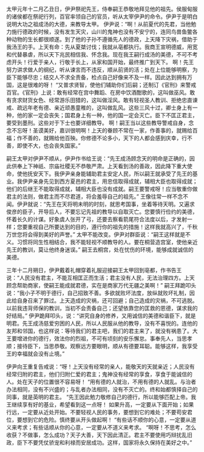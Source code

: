 太甲元年十二月乙丑日，伊尹祭祀先王，侍奉嗣王恭敬地拜见他的祖先。侯服甸服的诸侯都在祭祀行列，百官率领自己的官员，听从太宰伊尹的命令。伊尹于是明白说明大功之祖成汤的大德，来教导太甲。
伊尹说：“啊！从前夏代的先君，当他勉力施行德政的时候，没有发生天灾，山川的鬼神也没有不安宁的，连同鸟兽鱼鳖各种动物的生长都很顺遂。到了他的子孙不遵循先人的德政，上天降下灾祸，借助于我汤王的手。上天有命：先从夏桀讨伐；我就从亳都执行。我商王宣明德威，用宽和代替暴虐，所以天下兆民相信我、怀念我。现在我王嗣行成汤的美德，不可不考虑开头！行爱于亲人，行敬于长上，从家和国开始，最终推广到天下。
啊！先王努力讲求做人的纲纪，听从谏言而不违反，顺从前贤的活；处在上位能够明察，为臣下能够尽忠；结交人不求全责备，检点自己好像来不及一样。因此达到拥有万国，这是很难的呀！
“又普求贤智，使他们辅助你们后嗣；还制订《官刑》来警戒百官。《官刑》上说：敢有经常在宫中舞蹈、在房中饮酒酣歌的，这叫做巫风。敢有贪求财货女色、经常游乐田猎的，这叫做淫风。敢有轻视圣人教训、拒绝忠直谏戒、疏远年老有德、亲近顽愚童稚的，这叫做乱风。这些三风十过，卿士身上有一种，他的家一定会丧失；国君身上有一种，他的国一定会灭亡。臣下不匡正君主，要受到墨刑。这些对于下士也要详细教导。
啊！嗣王当以这些教导警戒自身，念念不忘呀！圣谟美好，嘉训很明啊！上天的眷顾不常在一家，作善事的，就赐给百福；作不善的，就赐给他百殃。你修德不论多小，天下的人都会感到庆幸，行不善，即使不大，也会丧失国家。”


嗣王太甲对伊尹不顺从，伊尹作书给王说：“先王成汤顾念天的明命是正确的，因此供奉上下神祇、宗庙社稷无不恭敬严肃。上天看到汤的善政，因此降下重大使命，使他抚安天下。我伊尹亲身能辅助君主安定人民，所以嗣王就承受了先王的基业。我伊尹亲身先见到西方夏邑的君主，用忠信取得成就，辅相大臣也取得成就；他们的后继王不能取得成就，辅相大臣也没有成就。嗣王要警戒呀！应当敬重你做君主的法则，做君主而不尽君道，将会羞辱自己的祖先。”
王像往常一样不念不闻。伊尹就说：“先王在天将明未明的时刻，就思考国事，坐着等待天明。又遍求俊彦的臣子，开导后人，不要忘记先祖的教导以自取灭亡。您要慎行俭约的美德，怀着长久的计谋。好象虞人张开了弓，还要去察看箭尾符合法度以后，才发射一样；您要重视自己所要达到的目的，遵行你的祖先的措施！这样我就高兴了，千秋万世您将会得到美好的声誉。”
太甲不能改变。伊尹对群臣说：“嗣王这样就是不义。习惯将同生性相结合，我不能轻视不顺教导的人。要在桐营造宫室，使他亲近先王的教训，莫让他终身迷误。”
嗣王去桐宫，处在忧伤的环境，能够成就诚信的美德。

三年十二月朔日，伊尹戴着礼帽穿着礼服迎接嗣王太甲回到亳都，作书告王说：“人民没有君主，不能互相匡正而生活；君主没有人民，无法治理四方。上天顾念帮助商家，使嗣王能成就君德，实在是商家万代无疆之美啊！”
嗣王拜跪叩头说：“我小子不明于德行，自己招致不善。多欲就败坏法度，放纵就败坏礼制，因此给自身召来了罪过。上天造成的灾祸，还可回避；自己造成的灾祸，不可逃脱。以前我违背师保的教训，当初不会责备自己；还望依靠您的匡救的恩德，谋求我的好结局。”
伊尹跪拜叩头，说：“讲究自身的修养，又用诚信的美德和谐臣下，就是明君。先王成汤慈爱穷困的人民，所以人民服从他的教导，没有不喜悦的。连他的友邦和邻国，也这样说：等待我们的君主吧，我们的君主来了，就没有祸患了。大王要增进你的德行，效法你的烈祖，不可有顷刻的安乐懈怠。事奉先人，当思孝顺；接待臣下，当思恭敬。观察远方要眼明，顺从有德要耳聪。能够这样，我享受王的幸福就会没有止境。”


伊尹向王重复告戒说：“呀！上天没有经常的亲人，能敬天的天就亲近；人民没有经常归附的君主，他们归附仁爱的君主；鬼神没有经常的享食，享食于能诚信的人。处在天子的位置很不容易呀！
“用有德的人就治，不用有德的人就乱。与治者办法相同，没有不兴盛的；与乱者办法相同，没有不灭亡的。终和始都慎择自己的同事，就是英明的君主。
“先王因此勉力敬修自己的德行，所以能够匹配上帝。我王继续享有好的基业，希望看到这一点呀！
如果升高，一定要从下面开始；如果行远，一定要从近处开始。不要轻视人民的事务，要想到它的难处；不要苟安君位，要想到它的危险。慎终要从开头做起啊！
“有些话不顺你的心意，一定要从道义来考求；有些话顺从你的心意，一定要从不道义来考求。
“啊呀！不思考，怎么收获？不做事，怎么成功？天子大善，天下因此清正。君主不要使用巧辩扰乱旧政，臣下不要凭仗骄宠和利禄而安居成功。这样，国家将永久保持在美好之中。”
